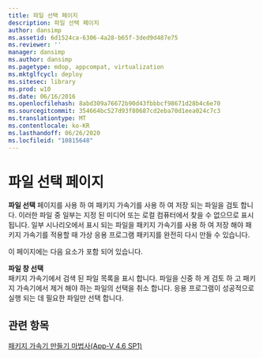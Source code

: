 ```yaml
---
title: 파일 선택 페이지
description: 파일 선택 페이지
author: dansimp
ms.assetid: 6d1524ca-6306-4a28-b65f-3ded9d487e75
ms.reviewer: ''
manager: dansimp
ms.author: dansimp
ms.pagetype: mdop, appcompat, virtualization
ms.mktglfcycl: deploy
ms.sitesec: library
ms.prod: w10
ms.date: 06/16/2016
ms.openlocfilehash: 8abd309a76672b90d43fbbbcf98671d28b4c6e70
ms.sourcegitcommit: 354664bc527d93f80687cd2eba70d1eea024c7c3
ms.translationtype: MT
ms.contentlocale: ko-KR
ms.lasthandoff: 06/26/2020
ms.locfileid: "10815648"
---
```

# 파일 선택 페이지


**파일 선택** 페이지를 사용 하 여 패키지 가속기를 사용 하 여 저장 되는 파일을 검토 합니다. 이러한 파일 중 일부는 지정 된 미디어 또는 로컬 컴퓨터에서 찾을 수 없으므로 표시 됩니다. 일부 시나리오에서 표시 되는 파일을 패키지 가속기를 사용 하 여 저장 해야 패키지 가속기를 적용할 때 가상 응용 프로그램 패키지를 완전히 다시 만들 수 있습니다.

이 페이지에는 다음 요소가 포함 되어 있습니다.

<a href="" id="select-files-pane"></a>**파일 창 선택**  
패키지 가속기에서 검색 된 파일 목록을 표시 합니다. 파일을 신중 하 게 검토 하 고 패키지 가속기에서 제거 해야 하는 파일의 선택을 취소 합니다. 응용 프로그램이 성공적으로 실행 되는 데 필요한 파일만 선택 합니다.

## 관련 항목


[패키지 가속기 만들기 마법사(App-V 4.6 SP1)](create-package-accelerator-wizard--appv-46-sp1-.md)

 

 





